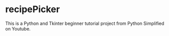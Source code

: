 # recipePicker

This is a Python and Tkinter beginner tutorial project from Python Simplified on Youtube. 
